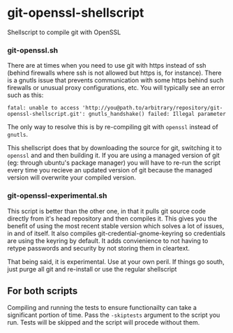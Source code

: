 # git-openssl-shellscript
Shellscript to compile git with OpenSSL

### git-openssl.sh

There are at times when you need to use git with https instead of ssh (behind firewalls where ssh is not allowed but https is, for instance). There is a gnutls issue that prevents communication with some https behind such firewalls or unusual proxy configurations, etc. You will typically see an error such as this:
```
fatal: unable to access 'http://you@path.to/arbitrary/repository/git-openssl-shellscript.git': gnutls_handshake() failed: Illegal parameter
```
The only way to resolve this is by re-compiling git with `openssl` instead of `gnutls`.

This shellscript does that by downloading the source for git, switching it to `openssl` and and then building it. If you are using a managed version of git (eg: through ubuntu's package manager) you will have to re-run the script every time you recieve an updated version of git because the managed version will overwrite your compiled version.

### git-openssl-experimental.sh
This script is better than the other one, in that it pulls git source code directly from it's head repository and then compiles it. This gives you the benefit of using the most recent stable version which solves a lot of issues, in and of itself. It also compiles git-credential-gnome-keyring so credentials are using the keyring by default. It adds convienience to not having to retype passwords and security by not storing them in cleartext.

That being said, it is experimental. Use at your own peril. If things go south, just purge all git and re-install or use the regular shellscript

## For both scripts
Compiling and running the tests to ensure functionailty can take a significant portion of time. Pass the ```-skiptests``` argument to the script you run. Tests will be skipped and the script will procede without them.